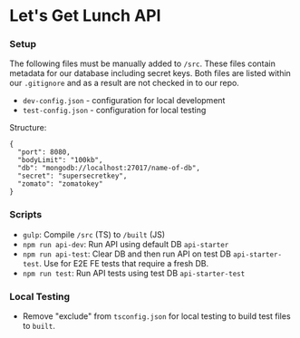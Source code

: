 # Let's Get Lunch API

### Setup
The following files must be manually added to `/src`. These files contain metadata for our database including secret keys. Both files are listed within our `.gitignore` and as a result are not checked in to our repo.

- `dev-config.json` - configuration for local development
- `test-config.json` - configuration for local testing

Structure:

```
{
  "port": 8080,
  "bodyLimit": "100kb",
  "db": "mongodb://localhost:27017/name-of-db",
  "secret": "supersecretkey",
  "zomato": "zomatokey"
}

```

### Scripts
- `gulp`: Compile `/src` (TS) to `/built` (JS)
- `npm run api-dev`: Run API using default DB `api-starter`
- `npm run api-test`: Clear DB and then run API on test DB `api-starter-test`. Use for E2E FE tests that require a fresh DB.
- `npm run test`: Run API tests using test DB `api-starter-test`


### Local Testing
- Remove "exclude" from `tsconfig.json` for local testing to build test files to `built`.